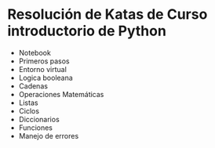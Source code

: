 # Resolución de Katas de Curso introductorio de Python

- Notebook
- Primeros pasos
- Entorno virtual
- Logica booleana
- Cadenas
- Operaciones Matemáticas
- Listas
- Ciclos
- Diccionarios
- Funciones
- Manejo de errores